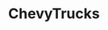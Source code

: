 ---
title: ChevyTrucks
crosslinks:
- Trucks
- plastidip
- Chevy
- AskEngineers
- classictrucks
- Hounds
- AutoDetailing
- slammedtrucks
---